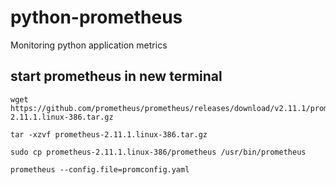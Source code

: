 # python-prometheus
Monitoring python application metrics 




## start prometheus in new terminal
```
wget https://github.com/prometheus/prometheus/releases/download/v2.11.1/prometheus-2.11.1.linux-386.tar.gz

tar -xzvf prometheus-2.11.1.linux-386.tar.gz 

sudo cp prometheus-2.11.1.linux-386/prometheus /usr/bin/prometheus

prometheus --config.file=promconfig.yaml
```
